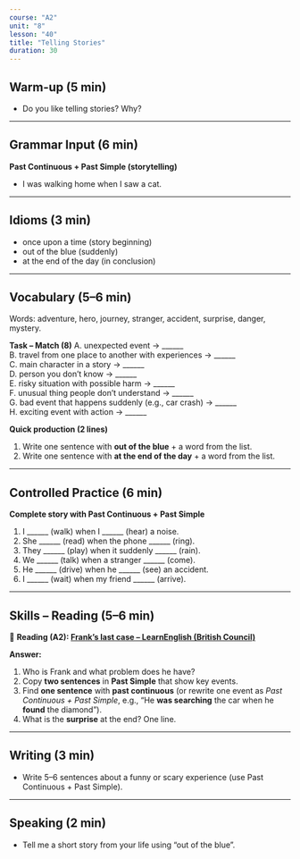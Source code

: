 ```yaml
---
course: "A2"
unit: "8"
lesson: "40"
title: "Telling Stories"
duration: 30
---
```


## Warm-up (5 min)
- Do you like telling stories? Why?  

-------

## Grammar Input (6 min)
**Past Continuous + Past Simple (storytelling)**  
- I was walking home when I saw a cat.  

-------

## Idioms (3 min)
- once upon a time (story beginning)  
- out of the blue (suddenly)  
- at the end of the day (in conclusion)  

-------

## Vocabulary (5–6 min)

Words: adventure, hero, journey, stranger, accident, surprise, danger, mystery.

**Task – Match (8)**
A. unexpected event → ______  
B. travel from one place to another with experiences → ______  
C. main character in a story → ______  
D. person you don’t know → ______  
E. risky situation with possible harm → ______  
F. unusual thing people don’t understand → ______  
G. bad event that happens suddenly (e.g., car crash) → ______  
H. exciting event with action → ______

**Quick production (2 lines)**
1) Write one sentence with **out of the blue** + a word from the list.  
2) Write one sentence with **at the end of the day** + a word from the list.

-------

## Controlled Practice (6 min)
**Complete story with Past Continuous + Past Simple**  
1. I ______ (walk) when I ______ (hear) a noise.  
2. She ______ (read) when the phone ______ (ring).  
3. They ______ (play) when it suddenly ______ (rain).  
4. We ______ (talk) when a stranger ______ (come).  
5. He ______ (drive) when he ______ (see) an accident.  
6. I ______ (wait) when my friend ______ (arrive).  

-------

## Skills – Reading (5–6 min)

📰 **Reading (A2): [Frank’s last case – LearnEnglish (British Council)](https://learnenglish.britishcouncil.org/general-english/story-zone/a2-b1-stories/franks-last-case-a2/b1)**

**Answer:**
1) Who is Frank and what problem does he have?  
2) Copy **two sentences** in **Past Simple** that show key events.  
3) Find **one sentence** with **past continuous** (or rewrite one event as *Past Continuous + Past Simple*, e.g., “He **was searching** the car when he **found** the diamond”).  
4) What is the **surprise** at the end? One line.


-------

## Writing (3 min)
- Write 5–6 sentences about a funny or scary experience (use Past Continuous + Past Simple).  

-------

## Speaking (2 min)
- Tell me a short story from your life using “out of the blue”.
